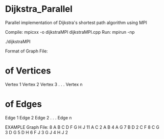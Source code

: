 # Dijkstra_Parallel
Parallel implementation of Dijkstra's shortest path algorithm using MPI

Compile:  mpicxx -o dijkstraMPI dijkstraMPI.cpp
Run:      mpirun -np <p> ./dijkstraMPI <graphFile>

Format of Graph File:

# of Vertices
Vertex 1
Vertex 2
Vertex 3
.
.
.
Vertex n
# of Edges
Edge 1
Edge 2
Edge 2
.
.
.
Edge n

EXAMPLE Graph File:
8
A
B
C
D
F
G
H
J
11
A C 2
A B 4
A G 7
B D 2
C F 8
C G 3
D G 5
D H 6
F J 3
G J 4
H J 2
